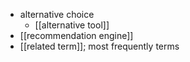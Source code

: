 - alternative choice
    - [[alternative tool]]
- [[recommendation engine]]
- [[related term]]; most frequently terms
